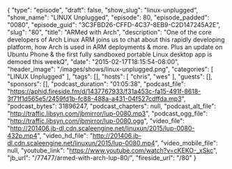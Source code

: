{
  "type": "episode",
  "draft": false,
  "show_slug": "linux-unplugged",
  "show_name": "LINUX Unplugged",
  "episode": 80,
  "episode_padded": "0080",
  "episode_guid": "3C3FBD26-CFFD-4C37-8EB9-C2D147245A2E",
  "slug": "80",
  "title": "ARMed with Arch",
  "description": "One of the core developers of Arch Linux ARM joins us to chat about this rapidly developing platform, how Arch is used in ARM deployments & more.  Plus an update on Ubuntu Phone & the first fully sandboxed portable Linux desktop app is demoed this weekQ",
  "date": "2015-02-17T18:15:54-08:00",
  "header_image": "/images/shows/linux-unplugged.png",
  "categories": [
    "LINUX Unplugged"
  ],
  "tags": [],
  "hosts": [
    "chris",
    "wes"
  ],
  "guests": [],
  "sponsors": [],
  "podcast_duration": "01:05:38",
  "podcast_file": "https://aphid.fireside.fm/d/1437767933/f31a453c-fa15-491f-8618-3f71f1d565e5/2459fd1b-fc88-488a-a431-04f527cdffda.mp3",
  "podcast_bytes": 31896247,
  "podcast_chapters": null,
  "podcast_alt_file": "http://traffic.libsyn.com/jbmirror/lup-0080.mp3",
  "podcast_ogg_file": "http://traffic.libsyn.com/jbmirror/lup-0080.ogg",
  "video_file": "http://201406.jb-dl.cdn.scaleengine.net/linuxun/2015/lup-0080-432p.mp4",
  "video_hd_file": "http://201406.jb-dl.cdn.scaleengine.net/linuxun/2015/lup-0080.mp4",
  "video_mobile_file": null,
  "youtube_link": "https://www.youtube.com/watch?v=cKEKO-_xSkc",
  "jb_url": "/77477/armed-with-arch-lup-80/",
  "fireside_url": "/80"
}

